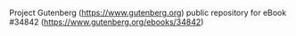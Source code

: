 Project Gutenberg (https://www.gutenberg.org) public repository for eBook #34842 (https://www.gutenberg.org/ebooks/34842)
